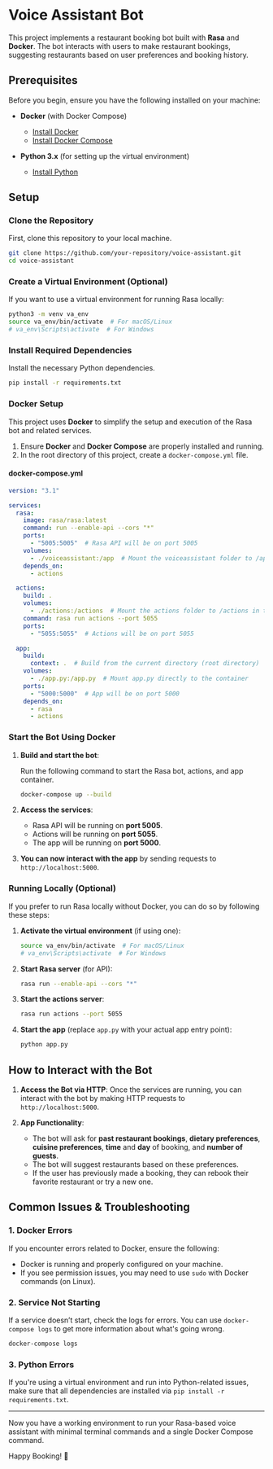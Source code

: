 
# Voice Assistant Bot

This project implements a restaurant booking bot built with **Rasa** and **Docker**. The bot interacts with users to make restaurant bookings, suggesting restaurants based on user preferences and booking history.

## Prerequisites

Before you begin, ensure you have the following installed on your machine:

- **Docker** (with Docker Compose)
  - [Install Docker](https://docs.docker.com/get-docker/)
  - [Install Docker Compose](https://docs.docker.com/compose/install/)

- **Python 3.x** (for setting up the virtual environment)
  - [Install Python](https://www.python.org/downloads/)

## Setup

### Clone the Repository
First, clone this repository to your local machine.

```bash
git clone https://github.com/your-repository/voice-assistant.git
cd voice-assistant
```

### Create a Virtual Environment (Optional)

If you want to use a virtual environment for running Rasa locally:

```bash
python3 -m venv va_env
source va_env/bin/activate  # For macOS/Linux
# va_env\Scripts\activate  # For Windows
```

### Install Required Dependencies

Install the necessary Python dependencies.

```bash
pip install -r requirements.txt
```

### Docker Setup

This project uses **Docker** to simplify the setup and execution of the Rasa bot and related services.

1. Ensure **Docker** and **Docker Compose** are properly installed and running.
2. In the root directory of this project, create a `docker-compose.yml` file.

#### docker-compose.yml
```yaml
version: "3.1"

services:
  rasa:
    image: rasa/rasa:latest
    command: run --enable-api --cors "*"
    ports:
      - "5005:5005"  # Rasa API will be on port 5005
    volumes:
      - ./voiceassistant:/app  # Mount the voiceassistant folder to /app in the container
    depends_on:
      - actions

  actions:
    build: .
    volumes:
      - ./actions:/actions  # Mount the actions folder to /actions in the container
    command: rasa run actions --port 5055
    ports:
      - "5055:5055"  # Actions will be on port 5055

  app:
    build:
      context: .  # Build from the current directory (root directory)
    volumes:
      - ./app.py:/app.py  # Mount app.py directly to the container
    ports:
      - "5000:5000"  # App will be on port 5000
    depends_on:
      - rasa
      - actions
```

### Start the Bot Using Docker

1. **Build and start the bot**:

   Run the following command to start the Rasa bot, actions, and app container.

   ```bash
   docker-compose up --build
   ```

2. **Access the services**:
   - Rasa API will be running on **port 5005**.
   - Actions will be running on **port 5055**.
   - The app will be running on **port 5000**.

3. **You can now interact with the app** by sending requests to `http://localhost:5000`.

### Running Locally (Optional)
If you prefer to run Rasa locally without Docker, you can do so by following these steps:

1. **Activate the virtual environment** (if using one):
   ```bash
   source va_env/bin/activate  # For macOS/Linux
   # va_env\Scripts\activate  # For Windows
   ```

2. **Start Rasa server** (for API):
   ```bash
   rasa run --enable-api --cors "*"
   ```

3. **Start the actions server**:
   ```bash
   rasa run actions --port 5055
   ```

4. **Start the app** (replace `app.py` with your actual app entry point):
   ```bash
   python app.py
   ```

## How to Interact with the Bot

1. **Access the Bot via HTTP**:
   Once the services are running, you can interact with the bot by making HTTP requests to `http://localhost:5000`.

2. **App Functionality**:
   - The bot will ask for **past restaurant bookings**, **dietary preferences**, **cuisine preferences**, **time** and **day** of booking, and **number of guests**.
   - The bot will suggest restaurants based on these preferences.
   - If the user has previously made a booking, they can rebook their favorite restaurant or try a new one.

## Common Issues & Troubleshooting

### 1. Docker Errors
If you encounter errors related to Docker, ensure the following:
- Docker is running and properly configured on your machine.
- If you see permission issues, you may need to use `sudo` with Docker commands (on Linux).

### 2. Service Not Starting
If a service doesn’t start, check the logs for errors. You can use `docker-compose logs` to get more information about what's going wrong.

```bash
docker-compose logs
```

### 3. Python Errors
If you're using a virtual environment and run into Python-related issues, make sure that all dependencies are installed via `pip install -r requirements.txt`.

---

Now you have a working environment to run your Rasa-based voice assistant with minimal terminal commands and a single Docker Compose command.

Happy Booking! 🎉
